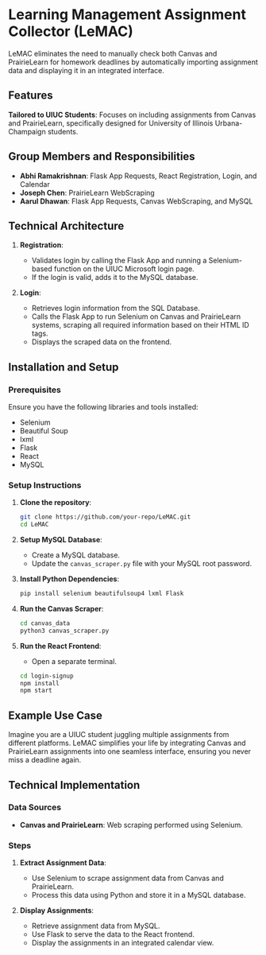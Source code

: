 # Learning Management Assignment Collector (LeMAC)

LeMAC eliminates the need to manually check both Canvas and PrairieLearn for homework deadlines by automatically importing assignment data and displaying it in an integrated interface.

## Features

**Tailored to UIUC Students**: Focuses on including assignments from Canvas and PrairieLearn, specifically designed for University of Illinois Urbana-Champaign students.

## Group Members and Responsibilities

- **Abhi Ramakrishnan**: Flask App Requests, React Registration, Login, and Calendar
- **Joseph Chen**: PrairieLearn WebScraping
- **Aarul Dhawan**: Flask App Requests, Canvas WebScraping, and MySQL

## Technical Architecture

1. **Registration**:
   - Validates login by calling the Flask App and running a Selenium-based function on the UIUC Microsoft login page.
   - If the login is valid, adds it to the MySQL database.

2. **Login**:
   - Retrieves login information from the SQL Database.
   - Calls the Flask App to run Selenium on Canvas and PrairieLearn systems, scraping all required information based on their HTML ID tags.
   - Displays the scraped data on the frontend.

## Installation and Setup

### Prerequisites

Ensure you have the following libraries and tools installed:

- Selenium
- Beautiful Soup
- lxml
- Flask
- React
- MySQL

### Setup Instructions

1. **Clone the repository**:
    ```sh
    git clone https://github.com/your-repo/LeMAC.git
    cd LeMAC
    ```

2. **Setup MySQL Database**:
    - Create a MySQL database.
    - Update the `canvas_scraper.py` file with your MySQL root password.

3. **Install Python Dependencies**:
    ```sh
    pip install selenium beautifulsoup4 lxml Flask
    ```

4. **Run the Canvas Scraper**:
    ```sh
    cd canvas_data
    python3 canvas_scraper.py
    ```

5. **Run the React Frontend**:
    - Open a separate terminal.
    ```sh
    cd login-signup
    npm install
    npm start
    ```

## Example Use Case

Imagine you are a UIUC student juggling multiple assignments from different platforms. LeMAC simplifies your life by integrating Canvas and PrairieLearn assignments into one seamless interface, ensuring you never miss a deadline again.

## Technical Implementation

### Data Sources

- **Canvas and PrairieLearn**: Web scraping performed using Selenium.

### Steps

1. **Extract Assignment Data**:
    - Use Selenium to scrape assignment data from Canvas and PrairieLearn.
    - Process this data using Python and store it in a MySQL database.

2. **Display Assignments**:
    - Retrieve assignment data from MySQL.
    - Use Flask to serve the data to the React frontend.
    - Display the assignments in an integrated calendar view.
